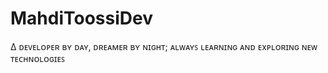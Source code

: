 # MahdiToossiDev
∆ ᴅᴇᴠᴇʟᴏᴘᴇʀ ʙʏ ᴅᴀʏ, ᴅʀᴇᴀᴍᴇʀ ʙʏ ɴɪɢʜᴛ; ᴀʟᴡᴀʏꜱ ʟᴇᴀʀɴɪɴɢ ᴀɴᴅ ᴇxᴘʟᴏʀɪɴɢ ɴᴇᴡ ᴛᴇᴄʜɴᴏʟᴏɢɪᴇꜱ 
